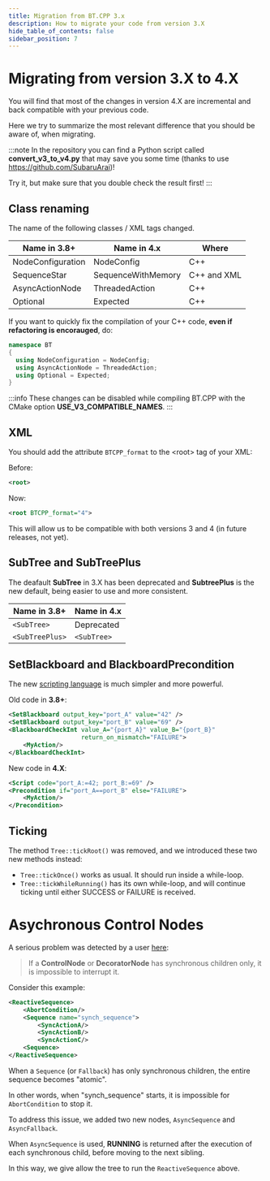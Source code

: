 ```yaml
---
title: Migration from BT.CPP 3.x
description: How to migrate your code from version 3.X
hide_table_of_contents: false
sidebar_position: 7
---
```


# Migrating from version 3.X to 4.X

You will find that most of the changes in version 4.X
are incremental and back compatible with your previous code.

Here we try to summarize the most relevant difference 
that you should be aware of, when migrating.

:::note
In the repository you can find a Python script called **convert_v3_to_v4.py**
that may save you some time (thanks to use https://github.com/SubaruArai)!

Try it, but make sure that you double check the result first!
:::

## Class renaming 

The name of the following classes / XML tags changed.

| Name in 3.8+ | Name in 4.x | Where |
|-------------|---------|---------|
| NodeConfiguration | NodeConfig | C++ |
| SequenceStar | SequenceWithMemory | C++ and XML |
| AsyncActionNode | ThreadedAction | C++ |
| Optional | Expected | C++ |

If you want to quickly fix the compilation of your C++ code, **even if refactoring is encorauged**, do:

```cpp
namespace BT 
{
  using NodeConfiguration = NodeConfig;
  using AsyncActionNode = ThreadedAction;
  using Optional = Expected;
}
```

:::info
These changes can be disabled while compiling BT.CPP with the CMake option __USE_V3_COMPATIBLE_NAMES__.
:::

## XML  

You should add the attribute `BTCPP_format` to the \<root\> tag of your XML:

Before:
```xml
<root>
```

Now:
```xml
<root BTCPP_format="4">
```

This will allow us to be compatible
with both versions 3 and 4 (in future releases, not yet).

## SubTree and SubTreePlus

The deafault **SubTree** in 3.X has been deprecated and
**SubtreePlus** is the new default, being easier to use and 
more consistent.

| Name in 3.8+ | Name in 4.x |
|-------------|---------|
| `<SubTree>` | Deprecated |
| `<SubTreePlus>` | `<SubTree>` |

## SetBlackboard and BlackboardPrecondition

The new [scripting language](/docs/guides/scripting)
is much simpler and more powerful.

Old code in **3.8+**:

``` xml
<SetBlackboard output_key="port_A" value="42" />
<SetBlackboard output_key="port_B" value="69" />
<BlackboardCheckInt value_A="{port_A}" value_B="{port_B}" 
                    return_on_mismatch="FAILURE">
    <MyAction/>
</BlackboardCheckInt>
```

New code in **4.X**:

``` xml
<Script code="port_A:=42; port_B:=69" />
<Precondition if="port_A==port_B" else="FAILURE">
    <MyAction/>
</Precondition>
```

## Ticking

The method `Tree::tickRoot()` was removed, and we introduced these two new methods instead:

- `Tree::tickOnce()` works as usual. It should run inside a while-loop.
- `Tree::tickWhileRunning()` has its own while-loop, and will continue ticking until either 
SUCCESS or FAILURE is received.

# Asychronous Control Nodes

A serious problem was detected by a user 
[here](https://github.com/BehaviorTree/BehaviorTree.CPP/issues/395):

> If a **ControlNode** or **DecoratorNode** has synchronous children only,
it is impossible to interrupt it.

Consider this example:

```xml
<ReactiveSequence>
    <AbortCondition/>
    <Sequence name="synch_sequence">
        <SyncActionA/>
        <SyncActionB/>
        <SyncActionC/>
    <Sequence>
</ReactiveSequence>   
```
When a `Sequence` (or `Fallback`) has only synchronous children, the entire sequence becomes
"atomic". 

In other words, when "synch_sequence" starts, it is impossible for `AbortCondition` to stop it.

To address this issue, we added two new nodes, `AsyncSequence` and `AsyncFallback`.

When `AsyncSequence` is used, **RUNNING** is returned after the execution of each synchronous child,
before moving to the next sibling.

In this way, we give allow the tree to run the `ReactiveSequence` above.  
